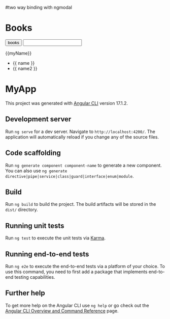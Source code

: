 
#two way binding with ngmodal

<h1>Books</h1>
<button (click)="handleClick()" [disabled]="isDisabled">books</button>
<input type="text" [(ngModel)]="myName">
<p>{{myName}}</p>

<ul>
  <li>{{ name }}
    <img [src]="src" [alt]="name" />
  </li>
  <li>{{ name2 }}
    <img [src]="src2" [alt]="name2" />
  </li>
</ul>

# MyApp

This project was generated with [Angular CLI](https://github.com/angular/angular-cli) version 17.1.2.

## Development server

Run `ng serve` for a dev server. Navigate to `http://localhost:4200/`. The application will automatically reload if you change any of the source files.

## Code scaffolding

Run `ng generate component component-name` to generate a new component. You can also use `ng generate directive|pipe|service|class|guard|interface|enum|module`.

## Build

Run `ng build` to build the project. The build artifacts will be stored in the `dist/` directory.

## Running unit tests

Run `ng test` to execute the unit tests via [Karma](https://karma-runner.github.io).

## Running end-to-end tests

Run `ng e2e` to execute the end-to-end tests via a platform of your choice. To use this command, you need to first add a package that implements end-to-end testing capabilities.

## Further help

To get more help on the Angular CLI use `ng help` or go check out the [Angular CLI Overview and Command Reference](https://angular.io/cli) page.
